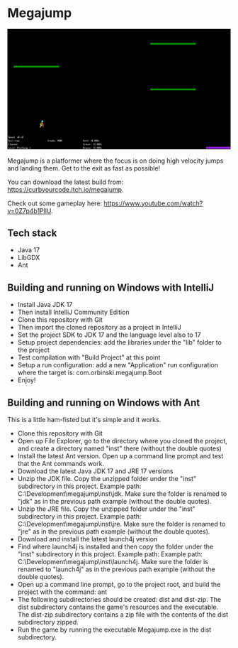 # Megajump

![Megajump](readme-title-picture.png "Megajump")

Megajump is a platformer where the focus is on doing high velocity jumps and landing them. Get to the exit as fast as possible!

You can download the latest build from: https://curbyourcode.itch.io/megajump.

Check out some gameplay here: https://www.youtube.com/watch?v=0Z7p4b1PllU.

## Tech stack

- Java 17
- LibGDX
- Ant

## Building and running on Windows with IntelliJ

- Install Java JDK 17
- Then install IntelliJ Community Edition
- Clone this repository with Git
- Then import the cloned repository as a project in IntelliJ
- Set the project SDK to JDK 17 and the language level also to 17
- Setup project dependencies: add the libraries under the "lib" folder to the project
- Test compilation with "Build Project" at this point
- Setup a run configuration: add a new "Application" run configuration where the target is: com.orbinski.megajump.Boot
- Enjoy!

## Building and running on Windows with Ant

This is a little ham-fisted but it's simple and it works.

- Clone this repository with Git
- Open up File Explorer, go to the directory where you cloned the project, and create a directory named "inst" there (without the double quotes)
- Install the latest Ant version. Open up a command line prompt and test that the Ant commands work.
- Download the latest Java JDK 17 and JRE 17 versions
- Unzip the JDK file. Copy the unzipped folder under the "inst" subdirectory in this project.
  Example path: C:\Development\megajump\inst\jdk. Make sure the folder is renamed to "jdk" as in the previous path example (without the double quotes).
- Unzip the JRE file. Copy the unzipped folder under the "inst" subdirectory in this project.
  Example path: C:\Development\megajump\inst\jre. Make sure the folder is renamed to "jre" as in the previous path example (without the double quotes).
- Download and install the latest launch4j version
- Find where launch4j is installed and then copy the folder under the "inst" subdirectory in this project.
  Example path: Example path: C:\Development\megajump\inst\launch4j. Make sure the folder is renamed to "launch4j"
  as in the previous path example (without the double quotes).
- Open up a command line prompt, go to the project root, and build the project with the command: ant
- The following subdirectories should be created: dist and dist-zip. The dist subdirectory contains the game's resources
  and the executable. The dist-zip subdirectory contains a zip file with the contents of the dist subdirectory zipped.
- Run the game by running the executable Megajump.exe in the dist subdirectory.
